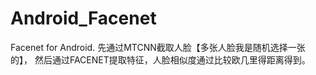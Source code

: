 # Android_Facenet
Facenet for Android.
先通过MTCNN截取人脸【多张人脸我是随机选择一张的】，
然后通过FACENET提取特征，人脸相似度通过比较欧几里得距离得到。
